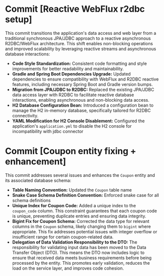 # Commit [Reactive WebFlux r2dbc setup]

This commit transitions the application's data access and web layer from a traditional synchronous JPA/JDBC approach to
a reactive asynchronous R2DBC/WebFlux architecture. This shift enables non-blocking operations and improved scalability
by leveraging reactive streams and asynchronous database interactions:

* **Code Style Standardization:** Consistent code formatting and style improvements for better readability and
  maintainability.
* **Gradle and Spring Boot Dependencies Upgrade:** Updated dependencies to ensure compatibility with WebFlux and R2DBC
  reactive features, including necessary Spring Boot and Gradle version bumps.
* **Migration from JPA/JDBC to R2DBC:** Replaced the existing JPA/JDBC data access layer with R2DBC to facilitate
  reactive database interactions, enabling asynchronous and non-blocking data access.
* **H2 Database Configuration Bean:** Introduced a configuration bean to manage the H2 in-memory database, specifically
  tailored for R2DBC connectivity.
* **YAML Modification for H2 Console Disablement:** Configured the application's `application.yml` to disable the H2
  console for incompatibility with jdbc connector

# Commit [Coupon entity fixing + enhancement]

This commit addresses several issues and enhances the `Coupon` entity and its associated database schema:

* **Table Naming Convention:** Updated the `Coupon` table name
* **Snake Case Schema Definition Convention:** Enforced snake case for all schema definitions
* **Unique Index for Coupon Code:** Added a unique index to the `coupon_code` column. This constraint guarantees that
  each coupon code is unique, preventing duplicate entries and ensuring data integrity.
* **Bigint Fix for Coupon Schema:** Corrected the data type for relevant columns in the `Coupon` schema, likely changing
  them to `bigint` where appropriate. This fix addresses potential issues with integer overflow or insufficient range
  for certain coupon-related data.
* **Delegation of Data Validation Responsibility to the DTO:** The responsibility for validating input data has been
  moved to the Data Transfer Object (DTO). This means the DTO now includes logic to ensure that received data meets
  business requirements before being processed by the entity. This promotes early validation, reduces the load on the
  service layer, and improves code cohesion.